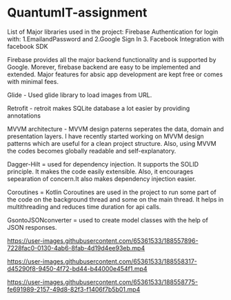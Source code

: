 # QuantumIT-assignment
List of Major libraries used in the project:
Firebase Authentication for login with:
1.EmailandPassword and 
2.Google Sign In
3. Facebook  Integration with facebook SDK

Firebase provides all the major backend functionality and is supported by Google. Morever, firebase backend are easy to be implemented and extended. Major features for absic app development are kept free or comes with minimal fees. 

Glide - Used glide library to load images from URL. 

Retrofit - retroit makes SQLite database a lot easier by providing annotations

MVVM architecture - MVVM design paterns seperates the data, domain and presentation layers. I have recently started working on MVVM design patterns which are useful for a clean project structure. Also, using MVVM the codes becomes globally readable and self-explanatory. 

Dagger-Hilt = used for dependency injection. It supports the SOLID principle. It makes the code easily extensible. Also, it encourages sepearation of concern.It also makes dependency injection easier. 

Coroutines = Kotlin Coroutines are used in the project to run some part of the code on the background thread and some on the main thread. It helps in multithreading and reduces time duration for api calls. 

GsontoJSONconverter = used to create model classes with the help of JSON responses.




https://user-images.githubusercontent.com/65361533/188557896-7228fac0-0130-4ab6-8fab-4d19d4ee93eb.mp4



https://user-images.githubusercontent.com/65361533/188558317-d45290f8-9450-4f72-bd44-b44000e454f1.mp4



https://user-images.githubusercontent.com/65361533/188558775-fe691989-2157-49d8-82f3-f1406f7b5b01.mp4

